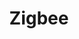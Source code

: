 ---
guid: 1039
layout: category
title: "Zigbee"
locale: en_GB
published: true
pagination:
  enabled: true
  category: Zigbee
  locale: en_GB
description: "Zigbee is a high-level protocol allowing the communication of personal or domestic equipment equipped with small low-power radio transmitters; it is based on the IEEE 802.15.4 standard for networks with a personal dimension. "
url: "https://csa-iot.org/"
sitemap:
  changefreq: 'monthly'
  exclude: 'no'
  priority: 0.5
  lastmod:  # date to end modification
redirect_from: 
  - /en/categorie-produit/protocol/zigbee/
---